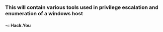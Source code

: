 ### This will contain various tools used in privilege escalation and enumeration of a windows host

#### ~: Hack.You
